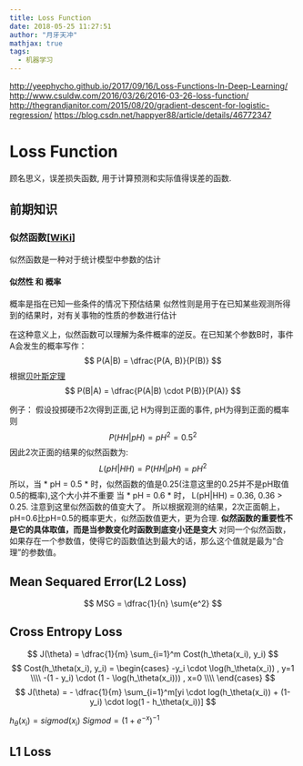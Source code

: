 ```yaml
---
title: Loss Function
date: 2018-05-25 11:27:51
author: "月牙天冲"
mathjax: true
tags:
  - 机器学习
---
```


http://yeephycho.github.io/2017/09/16/Loss-Functions-In-Deep-Learning/
http://www.csuldw.com/2016/03/26/2016-03-26-loss-function/
http://thegrandjanitor.com/2015/08/20/gradient-descent-for-logistic-regression/
https://blog.csdn.net/happyer88/article/details/46772347
# Loss Function
顾名思义，误差损失函数, 用于计算预测和实际值得误差的函数.

## 前期知识
### 似然函数[[WiKi](https://zh.wikipedia.org/wiki/%E4%BC%BC%E7%84%B6%E5%87%BD%E6%95%B0)]
似然函数是一种对于统计模型中参数的估计
#### 似然性 和 概率
概率是指在已知一些条件的情况下预估结果
似然性则是用于在已知某些观测所得到的结果时，对有关事物的性质的参数进行估计

在这种意义上，似然函数可以理解为条件概率的逆反。在已知某个参数B时，事件A会发生的概率写作：
$$
P(A|B) = \dfrac{P(A, B)}{P(B)}
$$
根据[贝叶斯定理](https://zh.wikipedia.org/wiki/%E8%B4%9D%E5%8F%B6%E6%96%AF%E5%AE%9A%E7%90%86)
$$
P(B|A) = \dfrac{P(A|B) \cdot P(B)}{P(A)}
$$

例子：
  假设投掷硬币2次得到正面,记 H为得到正面的事件, pH为得到正面的概率
  则
  $$
  P(HH|pH) = pH^2 = 0.5^2
  $$
  因此2次正面的结果的似然函数为:
  $$
  L(pH|HH) = P(HH|pH) = pH^2
  $$
  所以，当 * pH = 0.5 * 时，似然函数的值是0.25(注意这里的0.25并不是pH取值0.5的概率),这个大小并不重要
  当 * pH = 0.6 * 时， L(pH|HH) = 0.36, 0.36 > 0.25.
  注意到这里似然函数的值变大了。
  所以根据观测的结果，2次正面朝上，pH=0.6比pH=0.5的概率更大，似然函数值更大，更为合理.
  **似然函数的重要性不是它的具体取值，而是当参数变化时函数到底变小还是变大** 对同一个似然函数，如果存在一个参数值，使得它的函数值达到最大的话，那么这个值就是最为“合理”的参数值。


## Mean Sequared Error(L2 Loss)

$$
MSG = \dfrac{1}{n} \sum{e^2}
$$

## Cross Entropy Loss
<!-- $$
\theta = arg\max_{\theta} \dfrac{1}{m} \sum_{i=1}^m LikeHood(Y_i, P(X_i;\theta_i))
$$
意为参数$\theta$取多少的时候，获得当前分布的概率最大 -->
<!--
$$
LikeHood(Y, P(Y|X)) = - \log(P(Y|X))
$$ -->



$$
J(\theta) = \dfrac{1}{m} \sum_{i=1}^m Cost(h_\theta(x_i), y_i)
$$
$$
Cost(h_\theta(x_i), y_i) =
\begin{cases}
-y_i \cdot \log(h_\theta(x_i)) ,    y=1 \\\\
-(1 - y_i) \cdot (1 - \log(h_\theta(x_i))) ,    x=0 \\\\
\end{cases}
$$
$$
J(\theta) = - \dfrac{1}{m} \sum_{i=1}^m[yi \cdot log(h_\theta(x_i)) + (1-y_i) \cdot log(1 - h_\theta(x_i))]
$$

$h_\theta(x_i) = sigmod(x_i)$
$Sigmod = (1 + e^{-x})^{-1}$


## L1 Loss
